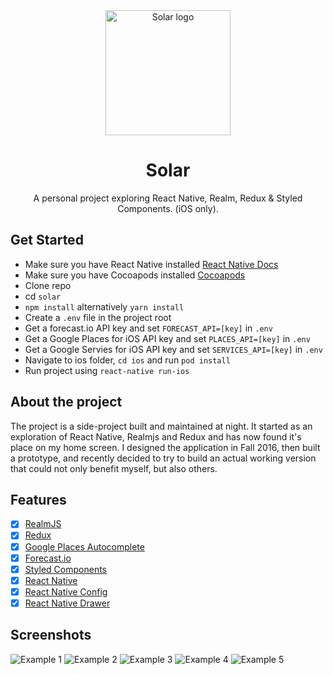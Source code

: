 <div align="center">
  <img alt="Solar logo" width="200" src="https://raw.githubusercontent.com/Thomas0c/solar-weather/master/screenshots/solar_app.png" />
  <h1>
    Solar
  </h1>
  <p>
   A personal project exploring React Native, Realm, Redux & Styled Components. (iOS only).
  </p>
</div>

## Get Started
- Make sure you have React Native installed [React Native Docs](https://facebook.github.io/react-native/docs/getting-started.html)
- Make sure you have Cocoapods installed [Cocoapods](https://cocoapods.org/)
- Clone repo
- cd `solar`
- `npm install` alternatively `yarn install`
- Create a `.env` file in the project root
- Get a forecast.io API key and set `FORECAST_API=[key]` in `.env`
- Get a Google Places for iOS API key and set `PLACES_API=[key]` in `.env`
- Get a Google Servies for iOS API key and set `SERVICES_API=[key]` in `.env`
- Navigate to ios folder, `cd ios` and run `pod install`
- Run project using `react-native run-ios`

## About the project
The project is a side-project built and maintained at night. It started as an exploration of React Native, Realmjs and Redux and has now found it's place on my home screen. I designed the application in Fall 2016, then built a prototype, and recently decided to try to build an actual working version that could not only benefit myself, but also others.

## Features
- [x] [RealmJS](https://github.com/realm/realm-js)
- [x] [Redux](https://github.com/reactjs/redux)
- [x] [Google Places Autocomplete](https://developers.google.com/places/web-service/autocomplete)
- [x] [Forecast.io](http://expressjs.com/)
- [x] [Styled Components](https://github.com/styled-components/styled-components)
- [x] [React Native](https://facebook.github.io/react-native/)
- [x] [React Native Config](https://github.com/luggit/react-native-config)
- [x] [React Native Drawer](https://github.com/root-two/react-native-drawer)

## Screenshots
![Example 1](https://raw.githubusercontent.com/Thomas0c/solar-weather/master/screenshots/screenshot_1.jpg)
![Example 2](https://raw.githubusercontent.com/Thomas0c/solar-weather/master/screenshots/screenshot_2.jpg)
![Example 3](https://raw.githubusercontent.com/Thomas0c/solar-weather/master/screenshots/screenshot_3.jpg)
![Example 4](https://raw.githubusercontent.com/Thomas0c/solar-weather/master/screenshots/screenshot_4.jpg)
![Example 5](https://raw.githubusercontent.com/Thomas0c/solar-weather/master/screenshots/screenshot_5.jpg)